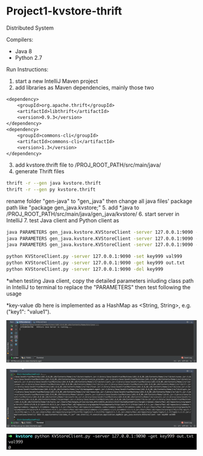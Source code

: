 # Project1-kvstore-thrift
Distributed System

Compilers:
- Java 8
- Python 2.7

Run Instructions:

1. start a new IntelliJ Maven project
2. add libraries as Maven dependencies, mainly those two

  ```
  <dependency>
      <groupId>org.apache.thrift</groupId>
      <artifactId>libthrift</artifactId>
      <version>0.9.3</version>
  </dependency>
  <dependency>
      <groupId>commons-cli</groupId>
      <artifactId>commons-cli</artifactId>
      <version>1.3</version>
  </dependency>
  ```
3. add kvstore.thrift file to /PROJ_ROOT_PATH/src/main/java/
4. generate Thrift files

  ```sh
  thrift -r --gen java kvstore.thrift
  thrift -r --gen py kvstore.thrift
  ```
  rename folder "gen-java" to "gen_java" then change all java files' package path like "package gen_java.kvstore;"
5. add *.java to /PROJ_ROOT_PATH/src/main/java/gen_java/kvstore/
6. start server in IntelliJ
7. test Java client and Python client as

  ```sh
  java PARAMETERS gen_java.kvstore.KVStoreClient -server 127.0.0.1:9090 -set key999 val999
  java PARAMETERS gen_java.kvstore.KVStoreClient -server 127.0.0.1:9090 -get key999 out.txt
  java PARAMETERS gen_java.kvstore.KVStoreClient -server 127.0.0.1:9090 -del key999
  ```
  ```sh
  python KVStoreClient.py -server 127.0.0.1:9090 -set key999 val999
  python KVStoreClient.py -server 127.0.0.1:9090 -get key999 out.txt
  python KVStoreClient.py -server 127.0.0.1:9090 -del key999
  ```
  *when testing Java client, copy the detailed parameters inluding class path in IntelliJ to terminal to replace the "PARAMETERS" then test following the usage

*key-value db here is implemented as a HashMap as <String, String>, e.g. ("key1": "value1").

![img_java_server_running](./img_java_server_running.png)

![img_java_client_set](./img_java_client_set.png)

![img_python_client_get](./img_python_client_get.png)
